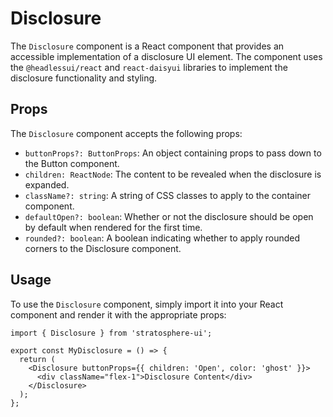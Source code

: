 # Disclosure

The `Disclosure` component is a React component that provides an accessible implementation of a disclosure UI element. The component uses the `@headlessui/react` and `react-daisyui` libraries to implement the disclosure functionality and styling.

## Props

The `Disclosure` component accepts the following props:

- `buttonProps?: ButtonProps`:
  An object containing props to pass down to the Button component.
- `children: ReactNode`:
  The content to be revealed when the disclosure is expanded.
- `className?: string`:
  A string of CSS classes to apply to the container component.
- `defaultOpen?: boolean`:
  Whether or not the disclosure should be open by default when rendered for the first time.
- `rounded?: boolean`:
  A boolean indicating whether to apply rounded corners to the Disclosure component.

## Usage

To use the `Disclosure` component, simply import it into your React component and render it with the appropriate props:

```tsx
import { Disclosure } from 'stratosphere-ui';

export const MyDisclosure = () => {
  return (
    <Disclosure buttonProps={{ children: 'Open', color: 'ghost' }}>
      <div className="flex-1">Disclosure Content</div>
    </Disclosure>
  );
};
```
